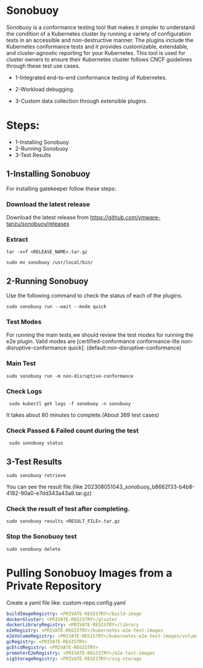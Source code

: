 # Sonobuoy

Sonobuoy is a conformance testing tool that makes it simpler to understand the condition of a Kubernetes cluster by running a variety of configuration tests in an accessible and non-destructive manner. The plugins include the Kubernetes conformance tests and it provides customizable, extendable, and cluster-agnostic reporting for your Kubernetes.
This tool is used for cluster owners to ensure their Kubernetes cluster follows CNCF guidelines through these test use cases.

 * 1-Integrated end-to-end conformance testing of Kubernetes.

 * 2-Workload debugging.

 * 3-Custom data collection through extensible plugins.


# Steps:

 * 1-Installing Sonobuoy
 * 2-Running Sonobuoy
 * 3-Test Results


## 1-Installing Sonobuoy

For installing gatekeeper follow these steps:

### Download the latest release

Download the latest release from https://github.com/vmware-tanzu/sonobuoy/releases

### Extract

```
tar -xvf <RELEASE_NAME>.tar.gz

sudo mv sonobuoy /usr/local/bin/

```

## 2-Running Sonobuoy

Use the following command to check the status of each of the plugins.

```
sudo sonobuoy run --wait --mode quick

```

### Test Modes

For running the main tests,we should review the test modes for running the e2e plugin. Valid modes are [certified-conformance conformance-lite non-disruptive-conformance quick]. (default:non-disruptive-conformance)


### Main Test

```
sudo sonobuoy run -m non-disruptive-conformance

```

### Check Logs

```
 sudo kubectl get logs -f sonobuoy -n sonobuoy

```

It takes about 80 minutes to complete.(About 369 test cases)

### Check Passed & Failed count during the test

```
 sudo sonobuoy status

```

## 3-Test Results

```
sudo sonobuoy retrieve

```

You can see the result file.(like 202308051043_sonobuoy_b8662f33-b4b8-4182-90a0-e7dd343a43a8.tar.gz)

### Check the result of test after completing.

```
sudo sonobuoy results <RESULT_FILE>.tar.gz

```

### Stop the Sonobuoy test

```
sudo sonobuoy delete

```

# Pulling Sonobuoy Images from a Private Repository

Create a yaml file like: custom-repo.config.yaml

```yaml
buildImageRegistry: <PRIVATE-REGISTRY>/build-image
dockerGluster: <PRIVATE-REGISTRY>/gluster
dockerLibraryRegistry: <PRIVATE-REGISTRY>/library
e2eRegistry: <PRIVATE-REGISTRY>/kubernetes-e2e-test-images
e2eVolumeRegistry: <PRIVATE-REGISTRY>/kubernetes-e2e-test-images/volume
gcRegistry: <PRIVATE-REGISTRY>
gcEtcdRegistry: <PRIVATE-REGISTRY>
promoterE2eRegistry: <PRIVATE-REGISTRY>/e2e-test-images
sigStorageRegistry: <PRIVATE-REGISTRY>/sig-storage
